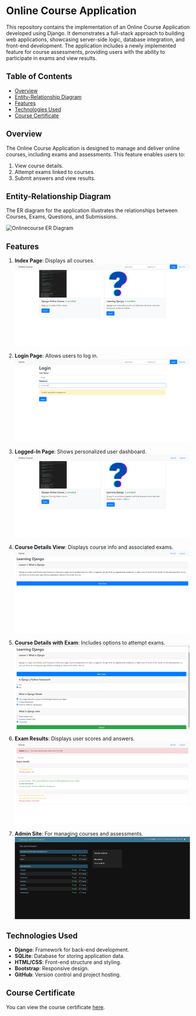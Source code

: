 # Online Course Application

This repository contains the implementation of an Online Course Application developed using Django. It demonstrates a full-stack approach to building web applications, showcasing server-side logic, database integration, and front-end development. The application includes a newly implemented feature for course assessments, providing users with the ability to participate in exams and view results.

## Table of Contents
- [Overview](#overview)
- [Entity-Relationship Diagram](#entity-relationship-diagram)
- [Features](#features)
- [Technologies Used](#technologies-used)
- [Course Certificate](#course-certificate)

## Overview
The Online Course Application is designed to manage and deliver online courses, including exams and assessments. This feature enables users to:
1. View course details.
2. Attempt exams linked to courses.
3. Submit answers and view results.

## Entity-Relationship Diagram

The ER diagram for the application illustrates the relationships between Courses, Exams, Questions, and Submissions. 

![Onlinecourse ER Diagram](https://github.com/ibm-developer-skills-network/final-cloud-app-with-database/blob/master/static/media/course_images/onlinecourse_app_er.png)

## Features

1. **Index Page**: Displays all courses.
   ![Index Page](images/index_page.png)

2. **Login Page**: Allows users to log in.
   ![Login Page](images/login_page.png)

3. **Logged-In Page**: Shows personalized user dashboard.
   ![Logged-In Page](images/logged_in_page.png)

4. **Course Details View**: Displays course info and associated exams.
   ![Course Details View](images/course_details_view.png)

5. **Course Details with Exam**: Includes options to attempt exams.
   ![Course Details with Exam](images/course_details_view_with_exam.png)

6. **Exam Results**: Displays user scores and answers.
   ![Exam Results](images/exam_results.png)

7. **Admin Site**: For managing courses and assessments.
   ![Admin Site](images/admin_site.png)

## Technologies Used
- **Django**: Framework for back-end development.
- **SQLite**: Database for storing application data.
- **HTML/CSS**: Front-end structure and styling.
- **Bootstrap**: Responsive design.
- **GitHub**: Version control and project hosting.

## Course Certificate
You can view the course certificate [here](Django_Application_Development_with_SQL_&_Databases.pdf).

